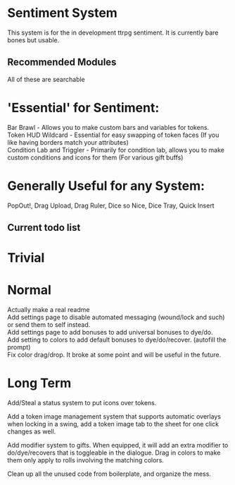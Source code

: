# Sentiment System

This system is for the in development ttrpg sentiment. It is currently bare bones but usable.

## Recommended Modules  
All of these are searchable  
  
# 'Essential' for Sentiment:
Bar Brawl - Allows you to make custom bars and variables for tokens.  
Token HUD Wildcard - Essential for easy swapping of token faces (If you like having borders match your attributes)  
Condition Lab and Triggler - Primarily for condition lab, allows you to make custom conditions and icons for them (For various gift buffs)  
  
# Generally Useful for any System:  
PopOut!, Drag Upload, Drag Ruler, Dice so Nice, Dice Tray, Quick Insert  

## Current todo list
# Trivial  
  
# Normal  
Actually make a real readme  
Add settings page to disable automated messaging (wound/lock and such) or send them to self instead.  
Add settings page to add bonuses to add universal bonuses to dye/do.  
Add setting to colors to add default bonuses to dye/do/recover. (autofill the prompt)  
Fix color drag/drop. It broke at some point and will be useful in the future.  

# Long Term  
Add/Steal a status system to put icons over tokens.  

Add a token image management system that supports automatic overlays when locking in a swing, add a token image tab to the sheet for one click changes as well.  
  
Add modifier system to gifts. When equipped, it will add an extra modifier to do/dye/recovers that is toggleable in the dialogue. Drag in colors to make them only apply to rolls involving the matching colors.  
  
Clean up all the unused code from boilerplate, and organize the mess.  